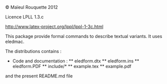 © Maïeul Rouquette 2012

Licence LPLL 1.3.c

http://www.latex-project.org/lppl/lppl-1-3c.html

This package provide formal commands to describe textual variants.
It uses eledmac.

The distributions contains :
* Code and documentation :
** eledform.dtx
** eledform.ins
** eledform.PDF 
** include/*
** example.tex
** example.pdf

and the present README.md file
